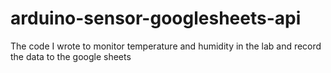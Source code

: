 # arduino-sensor-googlesheets-api
The code I wrote to monitor temperature and humidity in the lab and record the data to the google sheets
